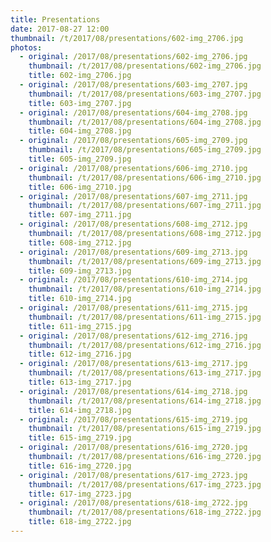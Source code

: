 ```yaml
---
title: Presentations
date: 2017-08-27 12:00
thumbnail: /t/2017/08/presentations/602-img_2706.jpg
photos:
  - original: /2017/08/presentations/602-img_2706.jpg
    thumbnail: /t/2017/08/presentations/602-img_2706.jpg
    title: 602-img_2706.jpg
  - original: /2017/08/presentations/603-img_2707.jpg
    thumbnail: /t/2017/08/presentations/603-img_2707.jpg
    title: 603-img_2707.jpg
  - original: /2017/08/presentations/604-img_2708.jpg
    thumbnail: /t/2017/08/presentations/604-img_2708.jpg
    title: 604-img_2708.jpg
  - original: /2017/08/presentations/605-img_2709.jpg
    thumbnail: /t/2017/08/presentations/605-img_2709.jpg
    title: 605-img_2709.jpg
  - original: /2017/08/presentations/606-img_2710.jpg
    thumbnail: /t/2017/08/presentations/606-img_2710.jpg
    title: 606-img_2710.jpg
  - original: /2017/08/presentations/607-img_2711.jpg
    thumbnail: /t/2017/08/presentations/607-img_2711.jpg
    title: 607-img_2711.jpg
  - original: /2017/08/presentations/608-img_2712.jpg
    thumbnail: /t/2017/08/presentations/608-img_2712.jpg
    title: 608-img_2712.jpg
  - original: /2017/08/presentations/609-img_2713.jpg
    thumbnail: /t/2017/08/presentations/609-img_2713.jpg
    title: 609-img_2713.jpg
  - original: /2017/08/presentations/610-img_2714.jpg
    thumbnail: /t/2017/08/presentations/610-img_2714.jpg
    title: 610-img_2714.jpg
  - original: /2017/08/presentations/611-img_2715.jpg
    thumbnail: /t/2017/08/presentations/611-img_2715.jpg
    title: 611-img_2715.jpg
  - original: /2017/08/presentations/612-img_2716.jpg
    thumbnail: /t/2017/08/presentations/612-img_2716.jpg
    title: 612-img_2716.jpg
  - original: /2017/08/presentations/613-img_2717.jpg
    thumbnail: /t/2017/08/presentations/613-img_2717.jpg
    title: 613-img_2717.jpg
  - original: /2017/08/presentations/614-img_2718.jpg
    thumbnail: /t/2017/08/presentations/614-img_2718.jpg
    title: 614-img_2718.jpg
  - original: /2017/08/presentations/615-img_2719.jpg
    thumbnail: /t/2017/08/presentations/615-img_2719.jpg
    title: 615-img_2719.jpg
  - original: /2017/08/presentations/616-img_2720.jpg
    thumbnail: /t/2017/08/presentations/616-img_2720.jpg
    title: 616-img_2720.jpg
  - original: /2017/08/presentations/617-img_2723.jpg
    thumbnail: /t/2017/08/presentations/617-img_2723.jpg
    title: 617-img_2723.jpg
  - original: /2017/08/presentations/618-img_2722.jpg
    thumbnail: /t/2017/08/presentations/618-img_2722.jpg
    title: 618-img_2722.jpg
---
```


